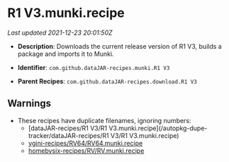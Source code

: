 # R1 V3.munki.recipe

_Last updated 2021-12-23 20:01:50Z_

- **Description**: Downloads the current release version of R1 V3, builds a package and imports it to Munki.

- **Identifier**: `com.github.dataJAR-recipes.munki.R1 V3`

- **Parent Recipes**: `com.github.dataJAR-recipes.download.R1 V3`


## Warnings

- These recipes have duplicate filenames, ignoring numbers:
    - [dataJAR-recipes/R1 V3/R1 V3.munki.recipe](/autopkg-dupe-tracker/dataJAR-recipes/R1 V3/R1 V3.munki.recipe)
    - [ygini-recipes/RV64/RV64.munki.recipe](/autopkg-dupe-tracker/ygini-recipes/RV64/RV64.munki.recipe)
    - [homebysix-recipes/RV/RV.munki.recipe](/autopkg-dupe-tracker/homebysix-recipes/RV/RV.munki.recipe)